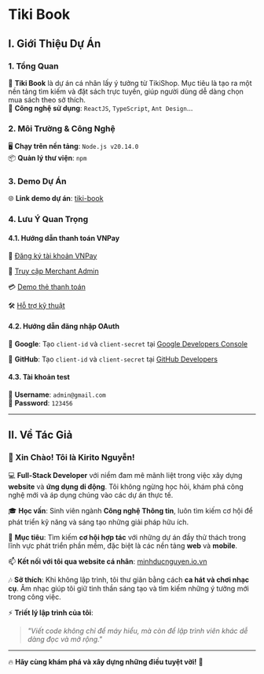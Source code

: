 # **Tiki Book**

## **I. Giới Thiệu Dự Án**

### **1. Tổng Quan**
🚀 **Tiki Book** là dự án cá nhân lấy ý tưởng từ TikiShop. Mục tiêu là tạo ra một nền tảng tìm kiếm và đặt sách trực tuyến, giúp người dùng dễ dàng chọn mua sách theo sở thích.  
🔧 **Công nghệ sử dụng**: `ReactJS`, `TypeScript`, `Ant Design`...

### **2. Môi Trường & Công Nghệ**
🖥️ **Chạy trên nền tảng**: `Node.js v20.14.0`  
📦 **Quản lý thư viện**: `npm`

### **3. Demo Dự Án**
🌐 **Link demo dự án**: [tiki-book](https://tiki-book.vercel.app/)

### **4. Lưu Ý Quan Trọng**
#### **4.1. Hướng dẫn thanh toán VNPay**
📌 [Đăng ký tài khoản VNPay](https://sandbox.vnpayment.vn/devreg/)

🔑 [Truy cập Merchant Admin](https://sandbox.vnpayment.vn/merchantv2/)

💳 [Demo thẻ thanh toán](https://sandbox.vnpayment.vn/apis/vnpay-demo/)

🛠️ [Hỗ trợ kỹ thuật](https://sandbox.vnpayment.vn/apis/contact/)

#### **4.2. Hướng dẫn đăng nhập OAuth**
🔹 **Google**: Tạo `client-id` và `client-secret` tại [Google Developers Console](https://console.developers.google.com/)

🔹 **GitHub**: Tạo `client-id` và `client-secret` tại [GitHub Developers](https://github.com/settings/developers/)

#### **4.3. Tài khoản test**
📧 **Username**: `admin@gmail.com`  
🔑 **Password**: `123456`

---

## **II. Về Tác Giả**

### **👋 Xin Chào! Tôi là Kirito Nguyễn!**

💻 **Full-Stack Developer** với niềm đam mê mãnh liệt trong việc xây dựng **website** và **ứng dụng di động**. Tôi không ngừng học hỏi, khám phá công nghệ mới và áp dụng chúng vào các dự án thực tế.

🎓 **Học vấn**: Sinh viên ngành **Công nghệ Thông tin**, luôn tìm kiếm cơ hội để phát triển kỹ năng và sáng tạo những giải pháp hữu ích.

💼 **Mục tiêu**: Tìm kiếm **cơ hội hợp tác** với những dự án đầy thử thách trong lĩnh vực phát triển phần mềm, đặc biệt là các nền tảng **web** và **mobile**.

📫 **Kết nối với tôi qua website cá nhân**: [minhducnguyen.io.vn](https://minhducnguyen.io.vn)

🎶 **Sở thích**: Khi không lập trình, tôi thư giãn bằng cách **ca hát và chơi nhạc cụ**. Âm nhạc giúp tôi giữ tinh thần sáng tạo và tìm kiếm những ý tưởng mới trong công việc.

⚡ **Triết lý lập trình của tôi**:
> _"Viết code không chỉ để máy hiểu, mà còn để lập trình viên khác dễ dàng đọc và mở rộng."_

---

🔥 **Hãy cùng khám phá và xây dựng những điều tuyệt vời!** 🚀